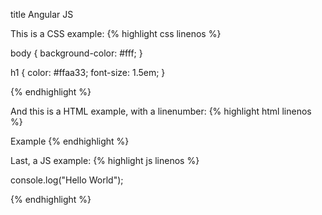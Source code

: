 

title
Angular JS

This is a CSS example: {% highlight css linenos %}

body { background-color: #fff; }

h1 { color: #ffaa33; font-size: 1.5em; }

{% endhighlight %}

And this is a HTML example, with a linenumber: {% highlight html linenos %}

Example
{% endhighlight %}

Last, a JS example: {% highlight js linenos %}

console.log("Hello World");

{% endhighlight %}
